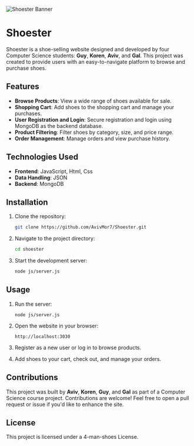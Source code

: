 ![Shoester Banner](https://github.com/AvivMor7/Shoester/blob/main/assets/banner.jpg)

# Shoester

Shoester is a shoe-selling website designed and developed by four Computer Science students: **Guy**, **Koren**, **Aviv**, and **Gal**. This project was created to provide users with an easy-to-navigate platform to browse and purchase shoes.

## Features

- **Browse Products**: View a wide range of shoes available for sale.
- **Shopping Cart**: Add shoes to the shopping cart and manage your purchases.
- **User Registration and Login**: Secure registration and login using MongoDB as the backend database.
- **Product Filtering**: Filter shoes by category, size, and price range.
- **Order Management**: Manage orders and view purchase history.

## Technologies Used

- **Frontend**: JavaScript, Html, Css
- **Data Handling**: JSON
- **Backend**: MongoDB

## Installation

1. Clone the repository:
   ```bash
   git clone https://github.com/AvivMor7/Shoester.git
   ```

2. Navigate to the project directory:
   
   ```bash
   cd shoester
   ```

3. Start the development server:
   
   ```bash
   node js/server.js
   ```

## Usage

1. Run the server:
      ```
   node js/server.js
   ```
1. Open the website in your browser:
   ```
   http://localhost:3030
   ```

2. Register as a new user or log in to browse products.

3. Add shoes to your cart, check out, and manage your orders.

## Contributions

This project was built by **Aviv**, **Koren**, **Guy**, and **Gal** as part of a Computer Science course project. Contributions are welcome! Feel free to open a pull request or issue if you'd like to enhance the site.

## License

This project is licensed under a 4-man-shoes License.
